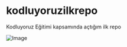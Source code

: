 # kodluyoruzilkrepo
Kodluyoruz Eğitimi kapsamında açtığım ilk repo


![Image](https://i.hizliresim.com/7ed1aup.png)